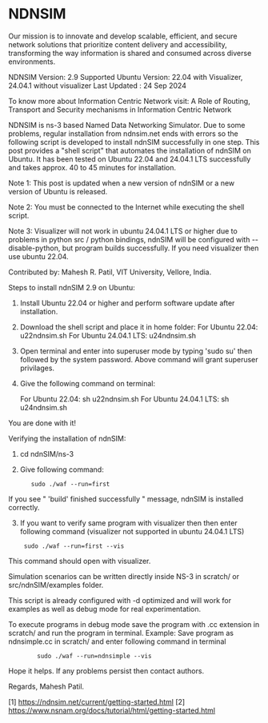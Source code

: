 # NDNSIM
Our mission is to innovate and develop scalable, efficient, and secure network solutions that prioritize content delivery and accessibility, transforming the way information is shared and consumed across diverse environments.

NDNSIM Version: 2.9
Supported Ubuntu Version: 22.04 with Visualizer, 24.04.1 without visualizer 
Last Updated : 24 Sep 2024

To know more about Information Centric Network visit: 
A Role of Routing, Transport and Security mechanisms in Information Centric Network

NDNSIM is ns-3 based Named Data Networking Simulator. Due to some problems, regular installation from ndnsim.net ends with errors so the following script is developed to install ndnSIM successfully in one step. This post provides a "shell script" that automates the installation of ndnSIM on Ubuntu. It has been tested on Ubuntu 22.04 and 24.04.1 LTS successfully and takes approx. 40 to 45 minutes for installation.

Note 1: This post is updated when a new version of ndnSIM or a new version of Ubuntu is released.
 
Note 2: You must be connected to the Internet while executing the shell script.

Note 3: Visualizer will not work in ubuntu 24.04.1 LTS or higher due to problems in python src / python bindings, ndnSIM will be configured with --disable-python, but program builds successfully. If you need visualizer then use ubuntu 22.04.  

Contributed by: Mahesh R. Patil, VIT University, Vellore, India. 

Steps to install ndnSIM 2.9 on Ubuntu:
 
1. Install Ubuntu 22.04 or higher and perform software update after installation.
 
2. Download the shell script and place it in home folder: 
     For Ubuntu 22.04:          u22ndnsim.sh
     For Ubuntu 24.04.1 LTS:    u24ndnsim.sh

3. Open terminal and enter into superuser mode by typing 'sudo su' then followed by the system password. 
     Above command will grant superuser privilages.

4. Give the following command on terminal:
 
   For Ubuntu 22.04:
   sh u22ndnsim.sh
   For Ubuntu 24.04.1 LTS:
   sh u24ndnsim.sh
  
You are done with it! 

Verifying the installation of ndnSIM:

1. cd ndnSIM/ns-3 
 
2. Give following command:

          sudo ./waf --run=first

If you see " 'build' finished successfully " message, ndnSIM is installed correctly.

3. If you want to verify same program with visualizer then then enter following command (visualizer not supported in ubuntu 24.04.1 LTS)
 
     	sudo ./waf --run=first --vis      
 
This command should open with visualizer.

Simulation scenarios can be written directly inside NS-3 in scratch/ or src/ndnSIM/examples folder.

This script is already configured with -d optimized and will work for examples as well as debug mode for real experimentation.

To execute programs in debug mode save the program with .cc extension in scratch/ and run the program in terminal.
Example: Save program as ndnsimple.cc in scratch/ and enter following command in terminal

            sudo ./waf --run=ndnsimple --vis

Hope it helps. If any problems persist then contact authors.

Regards,
Mahesh Patil. 

[1] https://ndnsim.net/current/getting-started.html
[2] https://www.nsnam.org/docs/tutorial/html/getting-started.html 
